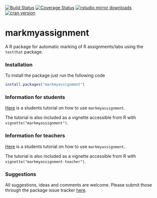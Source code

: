 [![Build Status](https://travis-ci.org/MansMeg/markmyassignment.svg?branch=master)](https://travis-ci.org/MansMeg/markmyassignment) [![Coverage Status](https://coveralls.io/repos/MansMeg/markmyassignment/badge.svg?branch=master&service=github)](https://coveralls.io/github/MansMeg/markmyassignment?branch=master) [![rstudio mirror downloads](http://cranlogs.r-pkg.org/badges/grand-total/markmyassignment)](https://github.com/metacran/cranlogs.app)
[![cran version](http://www.r-pkg.org/badges/version/markmyassignment)](http://cran.rstudio.com/web/packages/markmyassignment)

markmyassignment
================

A R package for automatic marking of R assignments/labs using the `testthat` package.

### Installation
To install the package just run the following code 

```r
install.packages("markmyassignment")
```

### Information for students
[Here](https://htmlpreview.github.io/?https://github.com/MansMeg/markmyassignment/blob/master/inst/doc/markmyassignment.html) is a students tutorial on how to use ```markmyassignment```. 

The tutorial is also included as a vignette accessible from R with `vignette("markmyassignment")`.


### Information for teachers
[Here](https://htmlpreview.github.io/?https://github.com/MansMeg/markmyassignment/blob/master/inst/doc/markmyassignment-teacher.html) is a students tutorial on how to use ```markmyassignment```. 

The tutorial is also included as a vignette accessible from R with `vignette("markmyassignment-teacher")`.


### Suggestions
All suggestions, ideas and comments are welcome. Please submit those through the package issue tracker [here](https://github.com/MansMeg/markmyassignment/issues).


